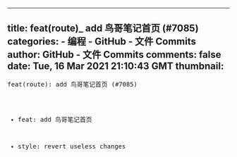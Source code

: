 
---
title: feat(route)_ add 鸟哥笔记首页 (#7085)
categories: 
    - 编程
    - GitHub - 文件 Commits
author: GitHub - 文件 Commits
comments: false
date: Tue, 16 Mar 2021 21:10:43 GMT
thumbnail: 
---

<div>   
<pre>feat(route): add 鸟哥笔记首页 (#7085)

* feat: add 鸟哥笔记首页

* style: revert useless changes</pre>  
</div>
            
